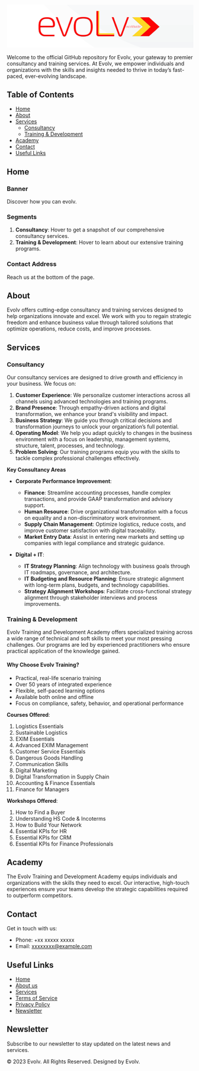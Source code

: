 ![Evolv Banner](assets/evolv%20banner.png)


Welcome to the official GitHub repository for Evolv, your gateway to premier consultancy and training services. At Evolv, we empower individuals and organizations with the skills and insights needed to thrive in today’s fast-paced, ever-evolving landscape.

## Table of Contents
- [Home](#home)
- [About](#about)
- [Services](#services)
  - [Consultancy](#consultancy)
  - [Training & Development](#training--development)
- [Academy](#academy)
- [Contact](#contact)
- [Useful Links](#useful-links)

## Home

### Banner
Discover how you can evolv.

### Segments
1. **Consultancy**: Hover to get a snapshot of our comprehensive consultancy services.
2. **Training & Development**: Hover to learn about our extensive training programs.

### Contact Address
Reach us at the bottom of the page.

## About
Evolv offers cutting-edge consultancy and training services designed to help organizations innovate and excel. We work with you to regain strategic freedom and enhance business value through tailored solutions that optimize operations, reduce costs, and improve processes.

## Services

### Consultancy
Our consultancy services are designed to drive growth and efficiency in your business. We focus on:

1. **Customer Experience**: We personalize customer interactions across all channels using advanced technologies and training programs.
2. **Brand Presence**: Through empathy-driven actions and digital transformation, we enhance your brand's visibility and impact.
3. **Business Strategy**: We guide you through critical decisions and transformation journeys to unlock your organization’s full potential.
4. **Operating Model**: We help you adapt quickly to changes in the business environment with a focus on leadership, management systems, structure, talent, processes, and technology.
5. **Problem Solving**: Our training programs equip you with the skills to tackle complex professional challenges effectively.

**Key Consultancy Areas**
- **Corporate Performance Improvement**:
  - **Finance**: Streamline accounting processes, handle complex transactions, and provide GAAP transformation and advisory support.
  - **Human Resource**: Drive organizational transformation with a focus on equality and a non-discriminatory work environment.
  - **Supply Chain Management**: Optimize logistics, reduce costs, and improve customer satisfaction with digital traceability.
  - **Market Entry Data**: Assist in entering new markets and setting up companies with legal compliance and strategic guidance.

- **Digital + IT**:
  - **IT Strategy Planning**: Align technology with business goals through IT roadmaps, governance, and architecture.
  - **IT Budgeting and Resource Planning**: Ensure strategic alignment with long-term plans, budgets, and technology capabilities.
  - **Strategy Alignment Workshops**: Facilitate cross-functional strategy alignment through stakeholder interviews and process improvements.

### Training & Development
Evolv Training and Development Academy offers specialized training across a wide range of technical and soft skills to meet your most pressing challenges. Our programs are led by experienced practitioners who ensure practical application of the knowledge gained.

#### Why Choose Evolv Training?
- Practical, real-life scenario training
- Over 50 years of integrated experience
- Flexible, self-paced learning options
- Available both online and offline
- Focus on compliance, safety, behavior, and operational performance

**Courses Offered**:
1. Logistics Essentials
2. Sustainable Logistics
3. EXIM Essentials
4. Advanced EXIM Management
5. Customer Service Essentials
6. Dangerous Goods Handling
7. Communication Skills
8. Digital Marketing
9. Digital Transformation in Supply Chain
10. Accounting & Finance Essentials
11. Finance for Managers

**Workshops Offered**:
1. How to Find a Buyer
2. Understanding HS Code & Incoterms
3. How to Build Your Network
4. Essential KPIs for HR
5. Essential KPIs for CRM
6. Essential KPIs for Finance Professionals

## Academy
The Evolv Training and Development Academy equips individuals and organizations with the skills they need to excel. Our interactive, high-touch experiences ensure your teams develop the strategic capabilities required to outperform competitors.

## Contact
Get in touch with us:
- Phone: +xx xxxxx xxxxx
- Email: xxxxxxxx@example.com

## Useful Links
- [Home](#home)
- [About us](#about)
- [Services](#services)
- [Terms of Service](#terms-of-service)
- [Privacy Policy](#privacy-policy)
- [Newsletter](#newsletter)

## Newsletter
Subscribe to our newsletter to stay updated on the latest news and services.

© 2023 Evolv. All Rights Reserved. Designed by Evolv.
